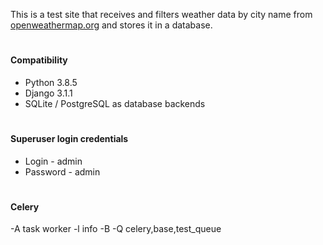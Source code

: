 This is a test site that receives and filters weather data by city name from [openweathermap.org](http://openweathermap.org/) and stores it in a database.
#
#### Compatibility
* Python 3.8.5
* Django 3.1.1
* SQLite / PostgreSQL as database backends
#
#### Superuser login credentials
* Login - admin
* Password - admin
#
#### Celery
-A task worker -l info -B -Q celery,base,test_queue
